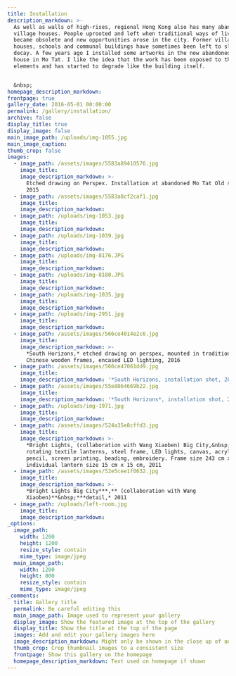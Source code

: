 ```yaml
---
title: Installation
description_markdown: >-
  As well as walls of high-rises, regional Hong Kong also has many abandoned
  village houses. People uprooted and left when traditional ways of living
  became obsolete and new opportunities arose in the city. Former village
  houses, schools and communal buildings have sometimes been left to slowly
  decay. A few years ago I installed some artworks in the now abandoned school
  house in Mo Tat. I like the idea that the work has been exposed to the
  elements and has started to degrade like the building itself.


  &nbsp;
homepage_description_markdown:
frontpage: true
gallery_date: 2016-05-01 00:00:00
permalink: /gallery/installation/
archive: false
display_title: true
display_image: false
main_image_path: /uploads/img-1055.jpg
main_image_caption:
thumb_crop: false
images:
  - image_path: /assets/images/5583a89410576.jpg
    image_title:
    image_description_markdown: >-
      Etched drawing on Perspex. Installation at abandoned Mo Tat Old school,
      2015
  - image_path: /assets/images/5583a8cf2caf1.jpg
    image_title:
    image_description_markdown:
  - image_path: /uploads/img-1053.jpg
    image_title:
    image_description_markdown:
  - image_path: /uploads/img-1039.jpg
    image_title:
    image_description_markdown:
  - image_path: /uploads/img-8176.JPG
    image_title:
    image_description_markdown:
  - image_path: /uploads/img-8180.JPG
    image_title:
    image_description_markdown:
  - image_path: /uploads/img-1035.jpg
    image_title:
    image_description_markdown:
  - image_path: /uploads/img-2951.jpg
    image_title:
    image_description_markdown:
  - image_path: /assets/images/566ce4014e2c6.jpg
    image_title:
    image_description_markdown: >-
      *South Horizons,* etched drawing on perspex, mounted in traditional
      Chinese wooden frames, encased LED lighting, 2016
  - image_path: /assets/images/566ce47061dd9.jpg
    image_title:
    image_description_markdown: '*South Horizons, installation shot, 2016*'
  - image_path: /assets/images/55e8064669b22.jpg
    image_title:
    image_description_markdown: '*South Horizons*, installation shot, 2016'
  - image_path: /uploads/img-1971.jpg
    image_title:
    image_description_markdown:
  - image_path: /assets/images/524a35e8cffd3.jpg
    image_title:
    image_description_markdown: >-
      *Bright Lights, (collaboration with Wang Xiaoben) Big City,&nbsp;*88
      rotating textile lanterns, steel frame, LED lights, canvas, acrylic paint,
      pencil, screen printing, beading, embroidery. Frame size 243 cm x 145 cm,
      individual lantern size 15 cm x 15 cm, 2011
  - image_path: /assets/images/52e5cee1f0632.jpg
    image_title:
    image_description_markdown: >-
      *Bright Lights Big City***,** (collaboration with Wang
      Xiaoben)**&nbsp;***detail,* 2011
  - image_path: /uploads/left-room.jpg
    image_title:
    image_description_markdown:
_options:
  image_path:
    width: 1200
    height: 1200
    resize_style: contain
    mime_type: image/jpeg
  main_image_path:
    width: 1200
    height: 800
    resize_style: contain
    mime_type: image/jpeg
_comments:
  title: Gallery title
  permalink: Be careful editing this
  main_image_path: Image used to represent your gallery
  display_image: Show the featured image at the top of the gallery
  display_title: Show the title at the top of the page
  images: Add and edit your gallery images here
  image_description_markdown: Might only be shown in the close up of an image
  thumb_crop: Crop thumbnail images to a consistent size
  frontpage: Show this gallery on the homepage
  homepage_description_markdown: Text used on homepage if shown
---
```


